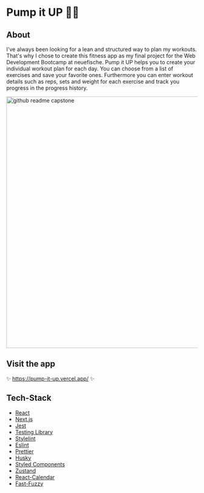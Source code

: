 # Pump it UP 🏋️‍♀️

## About
I've always been looking for a lean and structured way to plan my workouts. That's why I chose to create this fitness app as my final project for the Web Development Bootcamp at neuefische. Pump it UP helps you to create your individual workout plan for each day. You can choose from a list of exercises and save your favorite ones. Furthermore you can enter workout details such as reps, sets and weight for each exercise and track you progress in the progress history.

<img width="664" alt="github readme capstone" src="https://user-images.githubusercontent.com/107792731/189387556-c7940d82-9bba-47c2-a74f-dd164f696f68.png">

## Visit the app
✨ https://pump-it-up.vercel.app/ ✨ 

## Tech-Stack
- 	[React](https://reactjs.org/)
-   [Next.js](https://nextjs.org/)
-   [Jest](https://jestjs.io/)
-   [Testing Library](https://testing-library.com/)
-   [Stylelint](https://stylelint.io/)
-   [Eslint](https://eslint.org/)
-   [Prettier](https://prettier.io/)
-   [Husky](https://typicode.github.io/husky/)
- 	[Styled Components](https://styled-components.com/)
-   [Zustand](https://zustand-demo.pmnd.rs/)
- 	[React-Calendar](https://www.npmjs.com/package/react-calendar)
- 	[Fast-Fuzzy](https://www.npmjs.com/package/fast-fuzzy)

